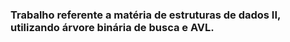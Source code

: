 ### Trabalho referente a matéria de estruturas de dados II, utilizando árvore binária de busca e AVL.
